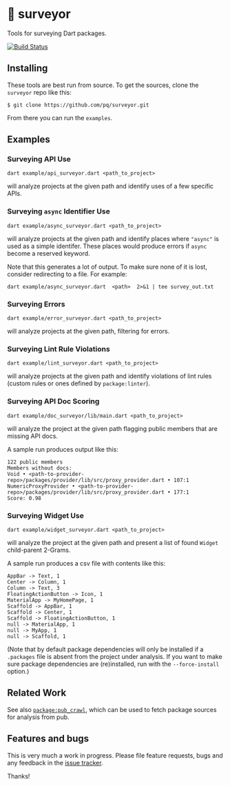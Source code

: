 # 📐 surveyor
Tools for surveying Dart packages.

[![Build Status](https://travis-ci.org/pq/surveyor.svg)](https://travis-ci.org/pq/surveyor)

## Installing

These tools are best run from source.  To get the sources, clone the `surveyor` repo like this:

    $ git clone https://github.com/pq/surveyor.git

From there you can run the `examples`.

## Examples

### Surveying API Use

    dart example/api_surveyor.dart <path_to_project>

will analyze projects at the given path and identify uses of a few specific APIs.

### Surveying `async` Identifier Use

    dart example/async_surveyor.dart <path_to_project>

will analyze projects at the given path and identify places where `"async"` is used as a simple identifer.  These places would produce errors if `async` become a reserved keyword.

Note that this generates a lot of output.  To make sure none of it is lost, consider redirecting to a file.  For example:

    dart example/async_surveyor.dart  <path>  2>&1 | tee survey_out.txt

### Surveying Errors

    dart example/error_surveyor.dart <path_to_project>

will analyze projects at the given path, filtering for errors.

### Surveying Lint Rule Violations

    dart example/lint_surveyor.dart <path_to_project>

will analyze projects at the given path and identify violations of lint rules (custom rules or ones defined by `package:linter`).

### Surveying API Doc Scoring

    dart example/doc_surveyor/lib/main.dart <path_to_project>
 
will analyze the project at the given path flagging public members that are missing API docs.

A sample run produces output like this:

```
122 public members
Members without docs:
Void • <path-to-provider-repo>/packages/provider/lib/src/proxy_provider.dart • 107:1
NumericProxyProvider • <path-to-provider-repo>/packages/provider/lib/src/proxy_provider.dart • 177:1
Score: 0.98
```

### Surveying Widget Use

    dart example/widget_surveyor.dart <path_to_project>

will analyze the project at the given path and present a list of found `Widget` child-parent 2-Grams.

A sample run produces a csv file with contents like this:

```
AppBar -> Text, 1
Center -> Column, 1
Column -> Text, 3
FloatingActionButton -> Icon, 1
MaterialApp -> MyHomePage, 1
Scaffold -> AppBar, 1
Scaffold -> Center, 1
Scaffold -> FloatingActionButton, 1
null -> MaterialApp, 1
null -> MyApp, 1
null -> Scaffold, 1
```

(Note that by default package dependencies will only be installed if a `.packages` file is absent from the project under analysis.  If you want to make sure package dependencies are (re)installed, run with the `--force-install` option.)

## Related Work

See also [`package:pub_crawl`][pub_crawl], which can be used to fetch package sources for analysis from pub.

## Features and bugs

This is very much a work in progress.  Please file feature requests, bugs and any feedback in the [issue tracker][tracker].

Thanks!

[tracker]: https://github.com/pq/surveyor/issues
[pub_crawl]: https://github.com/pq/pub_crawl
